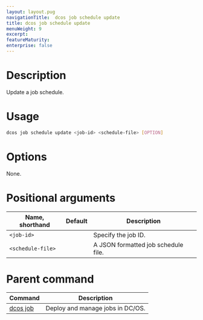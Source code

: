 ```yaml
---
layout: layout.pug
navigationTitle:  dcos job schedule update
title: dcos job schedule update
menuWeight: 9
excerpt:
featureMaturity:
enterprise: false
---
```


<!-- This source repo for this topic is https://github.com/dcos/dcos-docs -->

    
# Description
Update a job schedule.

# Usage

```bash
dcos job schedule update <job-id> <schedule-file> [OPTION]
```

# Options

None.

# Positional arguments

| Name, shorthand | Default | Description |
|---------|-------------|-------------|
| `<job-id>`   |             |  Specify the job ID. |
| `<schedule-file>`   |             |  A JSON formatted job schedule file. |

# Parent command

| Command | Description |
|---------|-------------|
| [dcos job](/1.10/cli/command-reference/dcos-job/) |  Deploy and manage jobs in DC/OS. |

<!-- # Examples -->
